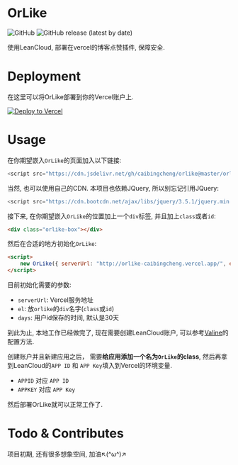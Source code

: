 # OrLike

![GitHub](https://img.shields.io/github/license/caibingcheng/orlike)
![GitHub release (latest by date)](https://img.shields.io/github/release/caibingcheng/orlike)

使用LeanCloud, 部署在vercel的博客点赞插件, 保障安全.

# Deployment

在这里可以将OrLike部署到你的Vercel账户上.

[![Deploy to Vercel](https://camo.githubusercontent.com/f209ca5cc3af7dd930b6bfc55b3d7b6a5fde1aff/68747470733a2f2f76657263656c2e636f6d2f627574746f6e)](https://vercel.com/import/project?template=https://github.com/caibingcheng/orlike)


# Usage

在你期望嵌入```OrLike```的页面加入以下链接:
```JavaScript
<script src="https://cdn.jsdelivr.net/gh/caibingcheng/orlike@master/orlike.js"></script>
```
当然, 也可以使用自己的CDN. 本项目也依赖JQuery, 所以别忘记引用JQuery:
```JavaScript
<script src="https://cdn.bootcdn.net/ajax/libs/jquery/3.5.1/jquery.min.js"></script>
```

接下来, 在你期望嵌入```OrLike```的位置加上一个```div```标签, 并且加上```class```或者```id```:
```HTML
<div class="orlike-box"></div>
```

然后在合适的地方初始化```OrLike```:
```HTML
<script>
    new OrLike({ serverUrl: "http://orlike-caibingcheng.vercel.app/", el: ".orlike-box" });
</script>
```

目前初始化需要的参数:
- ```serverUrl```: Vercel服务地址
- ```el```: 放```orlike```的```div```名字(```class```或```id```)
- ```days```: 用户id保存的时间, 默认是30天

到此为止, 本地工作已经做完了, 现在需要创建LeanCloud账户, 可以参考[Valine](https://valine.js.org/quickstart.html)的配置方法.

创建账户并且新建应用之后， 需要**给应用添加一个名为```OrLike```的class**, 然后再拿到LeanCloud的```APP ID``` 和 ```APP Key```填入到Vercel的环境变量.

- ```APPID``` 对应 ```APP ID```
- ```APPKEY``` 对应 ```APP Key```

然后部署OrLike就可以正常工作了.

# Todo & Contributes
项目初期, 还有很多想象空间, 加油↖(^ω^)↗
